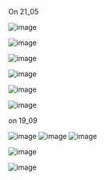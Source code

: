 

On 21_05 

![image](https://github.com/user-attachments/assets/7295fc5d-1f95-4ee7-be40-b6f5b5fad40d)


![image](https://github.com/user-attachments/assets/b41f352b-f8ed-40ca-89d0-5e8c08778f36)


![image](https://github.com/user-attachments/assets/8101bbd7-e136-4614-89ae-c33b8604b3e2)

![image](https://github.com/user-attachments/assets/2f754bf0-779f-4b30-bba7-caee09f6b7f3)

![image](https://github.com/user-attachments/assets/bd08c2a4-9e2d-43e8-bb2f-9231ffec1ff5)


![image](https://github.com/user-attachments/assets/09a08e16-9cbc-4e3f-816a-1d1bd2da2c9d)







on 19_09 



![image](https://github.com/user-attachments/assets/72e02f3d-4066-4119-af34-9fa89cf8608c)
![image](https://github.com/user-attachments/assets/de582795-a986-468d-a2e6-33708971045b)
![image](https://github.com/user-attachments/assets/918d3805-e609-4f9d-a82e-b011e5731384)


![image](https://github.com/user-attachments/assets/abc5d135-0cbe-4a69-b946-7eabd2c3efad)



![image](https://github.com/user-attachments/assets/8c3f395c-4f03-4c84-91c8-71f1a6f43f93)



